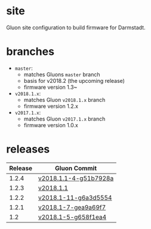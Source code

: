 site
=========

Gluon site configuration to build firmware for Darmstadt.

branches
========

* `master`: 
    * matches Gluons `master` branch
    * basis for v2018.2 (the upcoming release)
    * firmware version 1.3~
* `v2018.1.x`:
    * matches Gluon `v2018.1.x` branch
    * firmware version 1.2.x
* `v2017.1.x`:
    * matches Gluon `v2017.1.x` branch
    * firmware version 1.0.x

releases
========

| Release  | Gluon Commit |
| -------- | -------- |
| 1.2.4 | [v2018.1.1-4-g51b7928a](https://github.com/freifunk-gluon/gluon/commit/51b7928a55155dc2a462cef5d4c045a81d9c1e0c) |
| 1.2.3 | [v2018.1.1](https://github.com/freifunk-gluon/gluon/commit/469e0107e212513748a4b638858fb2f28f24cb85) |
| 1.2.2 | [v2018.1-11-g6a3d5554](https://github.com/freifunk-gluon/gluon/commit/6a3d5554c170da07c3c5be3741ab9921e5839159) |
| 1.2.1 | [v2018.1-7-gea9a69f7](https://github.com/freifunk-gluon/gluon/commit/ea9a69f7da94ca6c8b2f4a653c807c78f17e23ec) |
| 1.2 | [v2018.1-5-g658f1ea4](https://github.com/freifunk-gluon/gluon/commit/658f1ea40294f26bd2c2e4632d541cb4e298ed94) |
